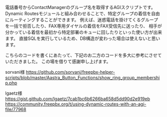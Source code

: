 電話番号からContactManagerのグループ名を取得するAGIスクリプトです。<br/>
Dynamic Routesモジュールと組み合わせることで、特定グループの着信を自由にルーティングすることができます。
例えば、迷惑電話を掛けてくるグループを一括で拒否したり、FAX専用ダイヤルの着信をFAX受信先に送ったり、
相手が分かっている着信を最初から特定部署のキューに回したりといった使い方が出来ます。
直接SQLを実行しているため、DB構造が変わった場合は使えないと思います。

こちらのコードを書くにあたって、下記のお二方のコードを多大に参考にさせていただきました。
この場を借りて感謝申し上げます。

sorvani様
https://github.com/sorvani/freepbx-helper-scripts/blob/master/Aastra_Button_Functions/show_ring_group_membership.php

lgaetz様
https://gist.github.com/lgaetz/7cab1bc6b6266ba658d5dd90d2e919eb
https://community.freepbx.org/t/using-dynamic-routes-with-an-agi-file/77968

